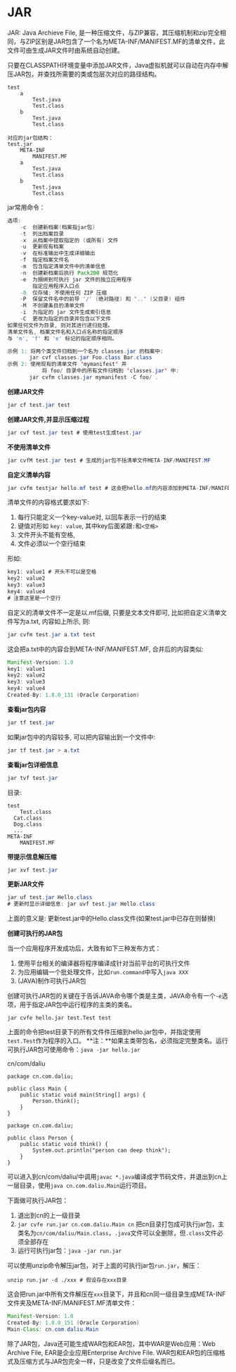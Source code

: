 # JAR

JAR: Java Archieve File, 是一种压缩文件，与ZIP兼容，其压缩机制和zip完全相同，与ZIP区别是JAR包含了一个名为META-INF/MANIFEST.MF的清单文件，此文件可由生成JAR文件时由系统自动创建。

只要在CLASSPATH环境变量中添加JAR文件，Java虚拟机就可以自动在内存中解压JAR包，并查找所需要的类或包层次对应的路径结构。

```
test
	a
		Test.java
		Test.class
	b
		Test.java
		Test.class

对应的jar包结构：
test.jar
	META-INF
		MANIFEST.MF
	a
		Test.java
		Test.class
	b
		Test.java
		Test.class
```

jar常用命令：

```java
选项:
    -c  创建新档案(档案指jar包)
    -t  列出档案目录
    -x  从档案中提取指定的 (或所有) 文件
    -u  更新现有档案
    -v  在标准输出中生成详细输出
    -f  指定档案文件名
    -m  包含指定清单文件中的清单信息
    -n  创建新档案后执行 Pack200 规范化
    -e  为捆绑到可执行 jar 文件的独立应用程序
        指定应用程序入口点
    -0  仅存储; 不使用任何 ZIP 压缩
    -P  保留文件名中的前导 '/' (绝对路径) 和 ".." (父目录) 组件
    -M  不创建条目的清单文件
    -i  为指定的 jar 文件生成索引信息
    -C  更改为指定的目录并包含以下文件
如果任何文件为目录, 则对其进行递归处理。
清单文件名, 档案文件名和入口点名称的指定顺序
与 'm', 'f' 和 'e' 标记的指定顺序相同。

示例 1: 将两个类文件归档到一个名为 classes.jar 的档案中: 
       jar cvf classes.jar Foo.class Bar.class 
示例 2: 使用现有的清单文件 'mymanifest' 并
           将 foo/ 目录中的所有文件归档到 'classes.jar' 中: 
       jar cvfm classes.jar mymanifest -C foo/ .
```

**创建JAR文件**

```java
jar cf test.jar test
```

**创建JAR文件,并显示压缩过程**
```java
jar cvf test.jar test # 使用test生成test.jar
```

**不使用清单文件**
```java
jar cvfM test.jar test # 生成的jar包不括清单文件META-INF/MANIFEST.MF
```

**自定义清单内容**
```java
jar cvfm testjar hello.mf test # 这会把hello.mf的内容添加到META-INF/MANIFEST.MF文件中
```

清单文件的内容格式要求如下:
1. 每行只能定义一个key-value对, 以回车表示一行的结束
2. 键值对形如 `key: value`, 其中key后面紧跟`:`和`<空格>`
3. 文件开头不能有空格,
4. 文件必须以一个空行结束

形如:

```java
key1: value1 # 开头不可以是空格
key2: value2
key3: value3
key4: value4
# 注意这里是一个空行
```

自定义的清单文件不一定是以.mf后缀, 只要是文本文件即可, 比如把自定义清单文件写为a.txt, 内容如上所示, 则:

```java
jar cvfm test.jar a.txt test
```

这会把a.txt中的内容合到META-INF/MANIFEST.MF, 合并后的内容类似:

```java
Manifest-Version: 1.0
key1: value1
key2: value2
key3: value3
key4: value4
Created-By: 1.8.0_131 (Oracle Corporation)

```

**查看jar包内容**
```java
jar tf test.jar
```
如果jar包中的内容较多, 可以把内容输出到一个文件中:
```java
jar tf test.jar > a.txt
```

**查看jar包详细信息**
```java
jar tvf test.jar
```

目录:

```
test
	Test.class
  Cat.class
  Dog.class
  ...
META-INF
	MANIFEST.MF
```

**带提示信息解压缩**
```java
jar xvf test.jar
```

**更新JAR文件**

```java
jar uf test.jar Hello.class
# 更新时显示详细信息: jar uvf test.jar Hello.class
````
上面的意义是: 更新test.jar中的Hello.class文件(如果test.jar中已存在则替换)

**创建可执行的JAR包**

当一个应用程序开发成功后，大致有如下三种发布方式：
1. 使用平台相关的编译器将程序编译成针对当前平台的可执行文件
2. 为应用编辑一个批处理文件，比如`run.command`中写入`java XXX`
3. (JAVA)制作可执行JAR包

创建可执行JAR包的关键在于告诉JAVA命令哪个类是主类，JAVA命令有一个`-e`选项，用于指定JAR包中运行程序的主类的类名。

```
jar cvfe hello.jar test.Test test
```
上面的命令把test目录下的所有文件件压缩到hello.jar包中，并指定使用`test.Test`作为程序的入口。
**注：**如果主类带包名，必须指定完整类名。运行可执行JAR包可使用命令：`java -jar hello.jar`

cn/com/daliu

```
package cn.com.daliu;

public class Main {
    public static void main(String[] args) {
        Person.think();
    }
}

package cn.com.daliu;

public class Person {
    public static void think() {
        System.out.println("person can deep think");
    }
}
```

可以进入到cn/com/daliu/中调用`javac *.java`编译成字节码文件，并退出到cn上一层目录，使用`java cn.com.daliu.Main`运行项目。

下面做可执行JAR包：
1. 退出到cn的上一级目录
2. `jar cvfe run.jar cn.com.daliu.Main cn` 把cn目录打包成可执行jar包，主类名为`cn/com/daliu/Main.class`，`.java`文件可以全删除，但`.class`文件必须全部存在
3. 运行可执行jar包：`java -jar run.jar`

可以使用unzip命令解压jar包，对于上面的可执行jar包`run.jar`，解压：

```
unzip run.jar -d ./xxx # 假设存在xxx目录
```
这会把run.jar中所有文件解压在`xxx`目录下，并且和cn同一级目录生成META-INF文件夹及META-INF/MANIFEST.MF清单文件：

```java
Manifest-Version: 1.0
Created-By: 1.8.0_151 (Oracle Corporation)
Main-Class: cn.com.daliu.Main

```

除了JAR包，Java还可能生成WAR包和EAR包，其中WAR是Web应用：Web Archive File, EAR是企业应用Enterprise Archive File.
WAR包和EAR包的压缩格式及压缩方式与JAR包完全一样，只是改变了文件后缀名而已。




